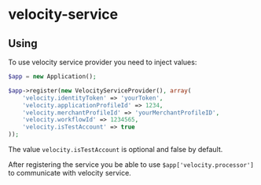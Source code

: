 # velocity-service

## Using

To use velocity service provider you need to inject values:

```php
$app = new Application();

$app->register(new VelocityServiceProvider(), array(
    'velocity.identityToken' => 'yourToken',
    'velocity.applicationProfileId' => 1234,
    'velocity.merchantProfileId' => 'yourMerchantProfileID',
    'velocity.workflowId' => 1234565,
    'velocity.isTestAccount' => true
));
```
The value `velocity.isTestAccount` is optional and false by default.

After registering the service you be able to use `$app['velocity.processor']` to communicate with velocity service.


